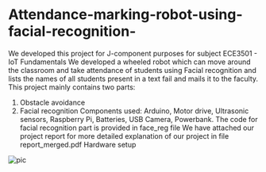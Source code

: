 # Attendance-marking-robot-using-facial-recognition-
We developed this project for J-component purposes for subject ECE3501 - IoT Fundamentals
We developed a wheeled robot which can move around the classroom and take attendance of students using Facial recognition and lists the names of all students present in a text fail and mails it to the faculty.
This project mainly contains two parts:
1. Obstacle avoidance
2. Facial recognition
Components used: Arduino, Motor drive, Ultrasonic sensors, Raspberry Pi, Batteries, USB Camera, Powerbank.
The code for facial recognition part is provided in face_reg file
We have attached our project report for more detailed explanation of our project in file report_merged.pdf
Hardware setup

![pic](https://github.com/Varshini-Ganti/Attendance-marking-robot-using-facial-recognition-/assets/87769367/44700b20-6e59-4f37-8762-396ef7891a7c)
 
